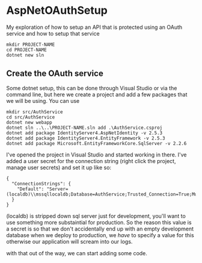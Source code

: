 AspNetOAuthSetup
================

My exploration of how to setup an API that is protected using an OAuth service and how to setup that service

```
mkdir PROJECT-NAME
cd PROJECT-NAME
dotnet new sln
```

Create the OAuth service
------------------------
Some dotnet setup, this can be done through Visual Studio or via the command line, but here we create a project and add a few packages that we will be using. You can use 
```
mkdir src/AuthService
cd src/AuthService
dotnet new webapp
dotnet sln ..\..\PROJECT-NAME.sln add .\AuthService.csproj
dotnet add package IdentityServer4.AspNetIdentity -v 2.5.3
dotnet add package IdentityServer4.EntityFramework -v 2.5.3
dotnet add package Microsoft.EntityFrameworkCore.SqlServer -v 2.2.6
```

I've opened the project in Visual Studio and started working in there. I've added a user secret for the connection string (right click the project, manage user secrets) and set it up like so:

```
{
  "ConnectionStrings": {
    "Default": "Server=(localdb)\\mssqllocaldb;Database=AuthService;Trusted_Connection=True;MultipleActiveResultSets=true;"
  }
}
```

(localdb) is stripped down sql server just for development, you'll want to use something more substaintial for production. So the reason this value is a secret is so that we don't accidentally end up with an empty development database when we deploy to production, we *have* to specify a value for this otherwise our application will scream into our logs.

with that out of the way, we can start adding some code.

